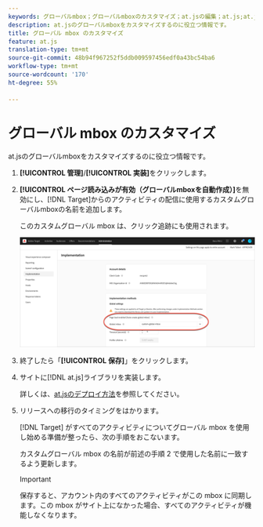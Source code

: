 ```yaml
---
keywords: グローバルmbox；グローバルmboxのカスタマイズ；at.jsの編集；at.js;at.jsの実装
description: at.jsのグローバルmboxをカスタマイズするのに役立つ情報です。
title: グローバル mbox のカスタマイズ
feature: at.js
translation-type: tm+mt
source-git-commit: 48b94f967252f5ddb009597456edf0a43bc54ba6
workflow-type: tm+mt
source-wordcount: '170'
ht-degree: 55%

---
```



# グローバル mbox のカスタマイズ

at.jsのグローバルmboxをカスタマイズするのに役立つ情報です。

1. **[!UICONTROL 管理]**/**[!UICONTROL 実装]**&#x200B;をクリックします。

1. **[!UICONTROL ページ読み込みが有効（グローバルmboxを自動作成）]**&#x200B;を無効にし、[!DNL Target]からのアクティビティの配信に使用するカスタムグローバルmboxの名前を追加します。

   このカスタムグローバル mbox は、クリック追跡にも使用されます。

   ![custom-global-mbox](/help/c-implementing-target/c-implementing-target-for-client-side-web/t-mbox-download/c-understanding-global-mbox/assets/custom-global-mbox.png)

1. 終了したら「**[!UICONTROL 保存]**」をクリックします。

1. サイトに[!DNL at.js]ライブラリを実装します。

   詳しくは、[at.jsのデプロイ方法](/help/c-implementing-target/c-implementing-target-for-client-side-web/how-to-deployatjs/how-to-deployatjs.md)を参照してください。

1. リリースへの移行のタイミングをはかります。

   [!DNL Target] がすべてのアクティビティについてグローバル mbox を使用し始める準備が整ったら、次の手順をおこないます。

   カスタムグローバル mbox の名前が前述の手順 2 で使用した名前に一致するよう更新します。

   >[!IMPORTANT]
   >
   >保存すると、アカウント内のすべてのアクティビティがこの mbox に同期します。この mbox がサイト上になかった場合、すべてのアクティビティが機能しなくなります。

